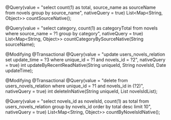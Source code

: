 @Query(value = "select count(1) as total, source_name as sourceName from novels group by source_name", nativeQuery = true)
List<Map<String, Object>> countSourceNative();

@Query(value = "select category, count(1) as categoryTotal from novels where source_name = ?1 group by category", nativeQuery = true)
List<Map<String, Object>> countCategoryBySourceNative(String sourceName);

@Modifying
@Transactional
@Query(value = "update users_novels_relation set update_time = ?3 where unique_id = ?1 and novels_id = ?2", nativeQuery = true)
int updateByRecentReadNative(String uniqueId, String novelsId, Date updateTime);

@Modifying
@Transactional
@Query(value = "delete from users_novels_relation where unique_id = ?1 and novels_id in (?2)", nativeQuery = true)
int deleteInNative(String uniqueId, List<String> novelsIdList);

@Query(value = "select novels_id as novelsId, count(1) as total from users_novels_relation group by novels_id order by total desc limit 10", nativeQuery = true)
List<Map<String, Object>> countByNovelsIdNative();
